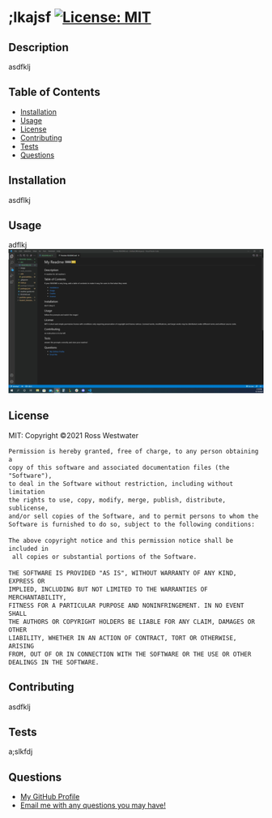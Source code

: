 
# ;lkajsf   [![License: MIT](https://img.shields.io/badge/License-MIT-yellow.svg)](https://opensource.org/licenses/MIT)
    

## Description 

asdfklj

## Table of Contents

* [Installation](#installation)
* [Usage](#usage)
* [License](#license)
* [Contributing](#contributing)
* [Tests](#tests)
* [Questions](#questions)

## Installation

asdflkj

## Usage 

adflkj
![readme1 screenshot](/image/readme1.png)

## License

MIT: 
    Copyright ©2021 Ross Westwater 

    Permission is hereby granted, free of charge, to any person obtaining a 
    copy of this software and associated documentation files (the "Software"),
    to deal in the Software without restriction, including without limitation
    the rights to use, copy, modify, merge, publish, distribute, sublicense,
    and/or sell copies of the Software, and to permit persons to whom the
    Software is furnished to do so, subject to the following conditions:
    
    The above copyright notice and this permission notice shall be included in
     all copies or substantial portions of the Software.
    
    THE SOFTWARE IS PROVIDED "AS IS", WITHOUT WARRANTY OF ANY KIND, EXPRESS OR
    IMPLIED, INCLUDING BUT NOT LIMITED TO THE WARRANTIES OF MERCHANTABILITY, 
    FITNESS FOR A PARTICULAR PURPOSE AND NONINFRINGEMENT. IN NO EVENT SHALL 
    THE AUTHORS OR COPYRIGHT HOLDERS BE LIABLE FOR ANY CLAIM, DAMAGES OR OTHER
    LIABILITY, WHETHER IN AN ACTION OF CONTRACT, TORT OR OTHERWISE, ARISING 
    FROM, OUT OF OR IN CONNECTION WITH THE SOFTWARE OR THE USE OR OTHER 
    DEALINGS IN THE SOFTWARE.
  

## Contributing

asdfklj

## Tests

a;slkfdj

## Questions

<ul>
<li><a href="https://github.com/asdf;kj">My GitHub Profile</a></li>
<li><a href="mailto:asdf;lkja">Email me with any questions you may have!</a>  </li>
</ul>
